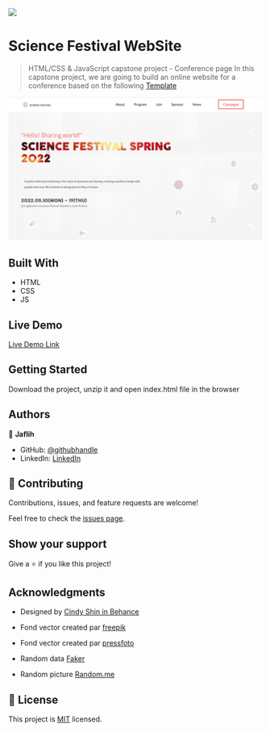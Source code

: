 ![](https://img.shields.io/badge/Microverse-blueviolet)

# Science Festival WebSite

> HTML/CSS & JavaScript capstone project - Conference page
> In this capstone project, we are going to build an online website for a conference based on the following [Template](https://www.behance.net/gallery/29845175/CC-Global-Summit-2015)

![screenshot](./app_screenshot.png)

## Built With

- HTML
- CSS
- JS

## Live Demo

[Live Demo Link](https://jaflih.github.io/ScienceFestivalSite)

## Getting Started

Download the project, unzip it and open index.html file in the browser

## Authors

👤 **Jaflih**

- GitHub: [@githubhandle](https://github.com/jaflih)
- LinkedIn: [LinkedIn](https://www.linkedin.com/in/jaflih/)

## 🤝 Contributing

Contributions, issues, and feature requests are welcome!

Feel free to check the [issues page](../../issues/).

## Show your support

Give a ⭐️ if you like this project!

## Acknowledgments

- Designed by [Cindy Shin in Behance](https://www.behance.net/gallery/29845175/CC-Global-Summit-2015)
- Fond vector created par [freepik](https://fr.freepik.com/vecteurs/fond)
- Fond vector created par [pressfoto](https://fr.freepik.com/photos/femme)

- Random data [Faker](https://github.com/marak/Faker.js/)
- Random picture [Random.me](https://randomuser.me/)

## 📝 License

This project is [MIT](./MIT.md) licensed.
